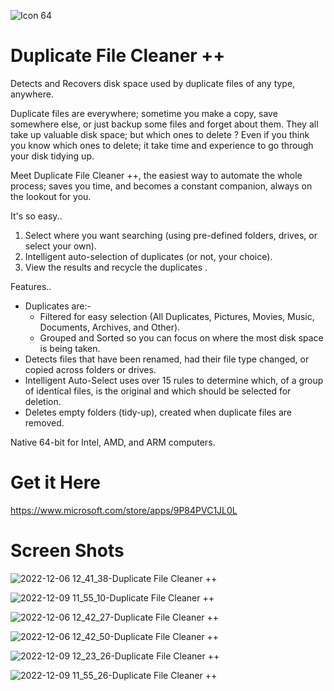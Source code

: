 ![Icon 64](https://user-images.githubusercontent.com/32410442/204256334-b4d2deb9-4292-4d42-bc4b-a532cd116fcc.png)
# Duplicate File Cleaner ++

Detects and Recovers disk space used by duplicate files of any type, anywhere. 

Duplicate files are everywhere; sometime you make a copy, save somewhere else, or just backup some files and forget about them. They all take up valuable disk space; but which ones to delete ? Even if you think you know which ones to delete; it take time and experience to go through your disk tidying up. 

Meet Duplicate File Cleaner ++, the easiest way to automate the whole process; saves you time, and becomes a constant companion, always on the lookout for you.

It's so easy..
1. Select where you want searching (using pre-defined folders, drives, or select your own).
2. Intelligent auto-selection of duplicates (or not, your choice).
3. View the results and recycle the duplicates .

Features..
- Duplicates are:-
  - Filtered for easy selection (All Duplicates, Pictures, Movies, Music, Documents, Archives, and Other).
  - Grouped and Sorted so you can focus on where the most disk space is being taken.
- Detects files that have been renamed, had their file type changed, or copied across folders or drives. 
- Intelligent Auto-Select uses over 15 rules to determine which, of a group of identical files, is the original and which should be selected for deletion.
- Deletes empty folders (tidy-up), created when duplicate files are removed.

Native 64-bit for Intel, AMD, and ARM computers.

# Get it Here

https://www.microsoft.com/store/apps/9P84PVC1JL0L

# Screen Shots

![2022-12-06 12_41_38-Duplicate File Cleaner ++](https://user-images.githubusercontent.com/32410442/206705447-a4e6f41e-0674-45cc-95d8-88aa212f9456.png)

![2022-12-09 11_55_10-Duplicate File Cleaner ++](https://user-images.githubusercontent.com/32410442/206705490-10b4259b-1267-45a0-bda1-f63b62996c47.png)

![2022-12-06 12_42_27-Duplicate File Cleaner ++](https://user-images.githubusercontent.com/32410442/206705502-d328705f-3d9a-4c9d-af94-9f01132184e5.png)

![2022-12-06 12_42_50-Duplicate File Cleaner ++](https://user-images.githubusercontent.com/32410442/206705550-ebbc0505-81b5-44c1-b4bc-ee75b7b147fd.png)

![2022-12-09 12_23_26-Duplicate File Cleaner ++](https://user-images.githubusercontent.com/32410442/206705568-e1d658ee-c697-4fdb-8ba3-ec7f9f370000.png)

![2022-12-09 11_55_26-Duplicate File Cleaner ++](https://user-images.githubusercontent.com/32410442/206705580-3f524f81-80e0-49e5-bf75-ef64dd178168.png)






